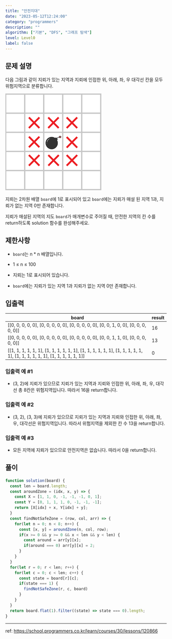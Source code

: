 ```yaml
---
title: "안전지대"
date: "2023-05-12T12:24:00"
category: "programmers"
description: ""
algorithm: ["기본", "DFS", "그래프 탐색"]
level: Level0
label: false
---
```


## 문제 설명

다음 그림과 같이 지뢰가 있는 지역과 지뢰에 인접한 위, 아래, 좌, 우 대각선 칸을 모두 위험지역으로 분류합니다.

<img src="https://raw.githubusercontent.com/hxxtae/algorithm/main/blog/assets/programmers/안전지대_1.png" style="max-width: 300px" alt="안전지대_1" />

지뢰는 2차원 배열 `board`에 1로 표시되어 있고 `board`에는 지뢰가 매설 된 지역 1과, 지뢰가 없는 지역 0만 존재합니다.

지뢰가 매설된 지역의 지도 `board`가 매개변수로 주어질 때, 안전한 지역의 칸 수를 return하도록 solution 함수를 완성해주세요.

## 제한사항

- `board`는 n * n 배열입니다.

- 1 ≤ n ≤ 100

- 지뢰는 1로 표시되어 있습니다.

- `board`에는 지뢰가 있는 지역 1과 지뢰가 없는 지역 0만 존재합니다.

## 입출력

| board | result |
| ----- | ------ |
| [[0, 0, 0, 0, 0], [0, 0, 0, 0, 0], [0, 0, 0, 0, 0], [0, 0, 1, 0, 0], [0, 0, 0, 0, 0]] | 16 |
| [[0, 0, 0, 0, 0], [0, 0, 0, 0, 0], [0, 0, 0, 0, 0], [0, 0, 1, 1, 0], [0, 0, 0, 0, 0]] | 13 |
| [[1, 1, 1, 1, 1, 1], [1, 1, 1, 1, 1, 1], [1, 1, 1, 1, 1, 1], [1, 1, 1, 1, 1, 1], [1, 1, 1, 1, 1, 1], [1, 1, 1, 1, 1, 1]] | 0 |

### 입출력 예 #1

- (3, 2)에 지뢰가 있으므로 지뢰가 있는 지역과 지뢰와 인접한 위, 아래, 좌, 우, 대각선 총 8칸은 위험지역입니다. 따라서 16을 return합니다.

### 입출력 예 #2

- (3, 2), (3, 3)에 지뢰가 있으므로 지뢰가 있는 지역과 지뢰와 인접한 위, 아래, 좌, 우, 대각선은 위험지역입니다. 따라서 위험지역을 제외한 칸 수 13을 return합니다.

### 입출력 예 #3

- 모든 지역에 지뢰가 있으므로 안전지역은 없습니다. 따라서 0을 return합니다.

## 풀이

```javascript
function solution(board) {
  const len = board.length;
  const aroundZone = (idx, x, y) => {
    const X = [1, 1, 0, -1, -1, -1, 0, 1];
    const Y = [0, 1, 1, 1, 0, -1, -1, -1];
    return [X[idx] + x, Y[idx] + y];
  }
  const findNotSafeZone = (row, col, arr) => {
    for(let n = 0; n < 8; n++) {
      const [x, y] = aroundZone(n, col, row);
      if(x >= 0 && y >= 0 && x < len && y < len) {
        const around = arr[y][x];
        if(around === 0) arr[y][x] = 2;
      }
    }
  }
  for(let r = 0; r < len; r++) {
    for(let c = 0; c < len; c++) {
      const state = board[r][c];
      if(state === 1) {
        findNotSafeZone(r, c, board)
      }
    }
  }
  return board.flat(1).filter((state) => state === 0).length;
}

```

---

ref: https://school.programmers.co.kr/learn/courses/30/lessons/120866